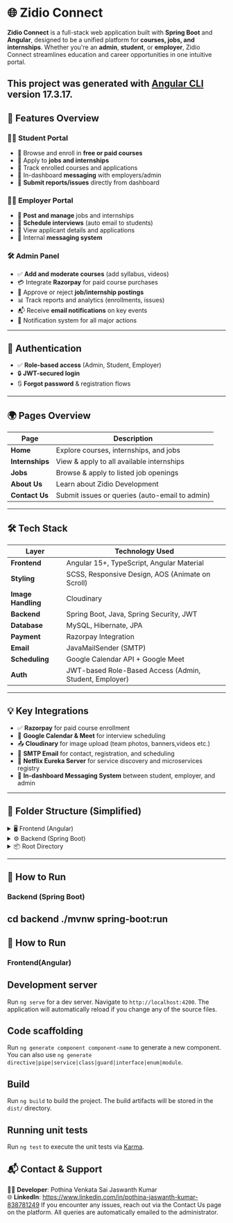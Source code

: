 # 🌐 Zidio Connect

**Zidio Connect** is a full-stack web application built with **Spring Boot** and **Angular**, designed to be a unified platform for **courses, jobs, and internships**. Whether you're an **admin**, **student**, or **employer**, Zidio Connect streamlines education and career opportunities in one intuitive portal.

This project was generated with [Angular CLI](https://github.com/angular/angular-cli) version 17.3.17.
---
## 🚀 Features Overview

### 👨‍🎓 Student Portal
- 🔹 Browse and enroll in **free or paid courses**
- 🔹 Apply to **jobs and internships**
- 🔹 Track enrolled courses and applications
- 🔹 In-dashboard **messaging** with employers/admin
- 🔹 **Submit reports/issues** directly from dashboard

### 👨‍💼 Employer Portal
- 🔸 **Post and manage** jobs and internships
- 🔸 **Schedule interviews** (auto email to students)
- 🔸 View applicant details and applications
- 🔸 Internal **messaging system**

### 🛠️ Admin Panel
- ✅ **Add and moderate courses** (add syllabus, videos)
- 💳 Integrate **Razorpay** for paid course purchases
- 📩 Approve or reject **job/internship postings**
- 📊 Track reports and analytics (enrollments, issues)
- 📬 Receive **email notifications** on key events
- 🔔 Notification system for all major actions

---

## 🔐 Authentication
- ✅ **Role-based access** (Admin, Student, Employer)
- 🔒 **JWT-secured login**
- 🔃 **Forgot password** & registration flows

---

## 🌍 Pages Overview

| Page            | Description                                          |
|-----------------|------------------------------------------------------|
| **Home**        | Explore courses, internships, and jobs              |
| **Internships** | View & apply to all available internships           |
| **Jobs**        | Browse & apply to listed job openings               |
| **About Us**    | Learn about Zidio Development                       |
| **Contact Us**  | Submit issues or queries (auto-email to admin)      |

---
## 🛠️ Tech Stack

| Layer         | Technology Used                                                                    |
|---------------|------------------------------------------------------------------------------------|
| **Frontend**  | Angular 15+, TypeScript, Angular Material                                          |
| **Styling**   | SCSS, Responsive Design, AOS (Animate on Scroll)                                   |
| **Image Handling** | Cloudinary                                                                    |
| **Backend**   | Spring Boot, Java, Spring Security, JWT                                            |
| **Database**  | MySQL, Hibernate, JPA                                                              |
| **Payment**   | Razorpay Integration                                                               |
| **Email**     | JavaMailSender (SMTP)                                                              |
| **Scheduling**| Google Calendar API + Google Meet                                                  |
| **Auth**      | JWT-based Role-Based Access (Admin, Student, Employer)                             |
---
## 💡 Key Integrations
- ✅ **Razorpay** for paid course enrollment
- 📅 **Google Calendar & Meet** for interview scheduling
- 📤 **Cloudinary** for image upload (team photos, banners,videos etc.)
- 📧 **SMTP Email** for contact, registration, and scheduling
- 🧭 **Netflix Eureka Server** for service discovery and microservices registry
- 💬 **In-dashboard Messaging System** between student, employer, and admin
---

## 📂 Folder Structure (Simplified)

<details> <summary>🖥️ Frontend (Angular)</summary>
frontend/
└── src/
    └── app/
        ├── _auth/
        ├── _model/
        ├── _services/
        ├── about/
        ├── admin/
        ├── contact/
        ├── course-details/
        ├── course-syllabus/
        ├── courses/
        ├── employer/
        ├── footer/
        ├── forbidden/
        ├── header/
        ├── home/
        ├── internship-details/
        ├── internships/
        ├── job-details/
        ├── jobs/
        ├── login/
        ├── message-dialog/
        ├── register/
        ├── remainder-snackbar/
        ├── update-password/
        ├── user/
        ├── app-routing.module.ts
        ├── app.component.ts / .html / .css
        └── app.module.ts
    └── assets/
</details> <details> <summary>⚙️ Backend (Spring Boot)</summary>

Eureka Server/
└── src/
    └── main/
        └── java/
            └── com/example/cloud/
                └── EurekaApplication.java

zidioApp/
└── src/
    └── main/
        └── java/
            └── com/spring/zidio/
                ├── configuration/
                ├── controller/
                ├── dao/
                ├── payload/
                ├── repository/
                ├── service/
                ├── util/
                ├── deserializer/
                ├── Address.java
                ├── AdminNotification.java
                ├── AdminProfile.java
                ├── Application.java
                ├── Interview.java
        └── resources/
            ├── static/               # Static frontend assets (if any)
            ├── templates/            # Thymeleaf or email templates
            ├── application.properties
            └── credentials.json      # Google API credentials (Calendar/Meet)
    └── test/
        └── java/                    # Unit & integration tests
</details> <details> <summary>📦 Root Directory</summary>
zidio-connect/
├── .gitignore
├── .gitattributes
├── mvnw / mvnw.cmd
├── pom.xml
├── package.json
├── angular.json
├── README.md
├── server.ts
├── tsconfig.json
├── tsconfig.app.json
├── tsconfig.spec.json
└── uploads/
</details>

---
## 🧪 How to Run
### Backend (Spring Boot)
cd backend
./mvnw spring-boot:run
---
## 🧪 How to Run

### Frontend(Angular)

## Development server

Run `ng serve` for a dev server. Navigate to `http://localhost:4200`. The application will automatically reload if you change any of the source files.

## Code scaffolding

Run `ng generate component component-name` to generate a new component. You can also use `ng generate directive|pipe|service|class|guard|interface|enum|module`.

## Build

Run `ng build` to build the project. The build artifacts will be stored in the `dist/` directory.

## Running unit tests

Run `ng test` to execute the unit tests via [Karma](https://karma-runner.github.io).

## 📬 Contact & Support

👨‍💻 **Developer**: Pothina Venkata Sai Jaswanth Kumar  
🌐 **LinkedIn**: https://www.linkedin.com/in/pothina-jaswanth-kumar-838781249 
If you encounter any issues, reach out via the Contact Us page on the platform. All queries are automatically emailed to the administrator.


